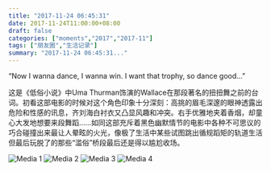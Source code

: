 ```yaml
---
title: "2017-11-24 06:45:31"
date: 2017-11-24T11:00:00+08:00
draft: false
categories: ["moments","2017","2017-11"]
tags: ["朋友圈","生活记录"]
summary: "2017-11-24 06:45:31..."
---
```


“Now I wanna dance, I wanna win. I want that trophy, so dance good…”

这是《低俗小说》中Uma Thurman饰演的Wallace在那段著名的扭扭舞之前的台词。初看这部电影的时候对这个角色印象十分深刻：高挑的眉毛深邃的眼神透露出危险和性感的讯息，齐刘海白衬衣又凸显风趣和冲突。右手优雅地夹着香烟，却童心大发地想要来段舞蹈……如同这部充斥着黑色幽默情节的电影中各种不可思议的巧合碰撞出来最让人晕眩的火光，像极了生活中某些试图跳出循规蹈矩的轨道生活但最后玩脱了的那些“滥俗”桥段最后还是得以尴尬收场。

![Media 1](/Moments/photos/2017-11-24/201711240645310.jpg)
![Media 2](/Moments/photos/2017-11-24/201711240645311.jpg)
![Media 3](/Moments/photos/2017-11-24/201711240645312.jpg)
![Media 4](/Moments/photos/2017-11-24/201711240645313.jpg)

